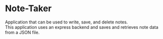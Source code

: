 # Note-Taker

Application that can be used to write, save, and delete notes.<br>
This application uses an express backend and saves and retrieves note data from a JSON file.
